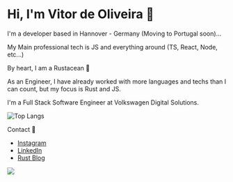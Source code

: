 
<!--
**vitordeoliveira/vitordeoliveira** is a ✨ _special_ ✨ repository because its `README.md` (this file) appears on your GitHub profile.

Here are some ideas to get you started:

- 🔭 I’m currently working on ...
- 🌱 I’m currently learning ...
- 👯 I’m looking to collaborate on ...
- 🤔 I’m looking for help with ...
- 💬 Ask me about ...
- 📫 How to reach me: ...
- 😄 Pronouns: ...
- ⚡ Fun fact: ...
-->

# Hi, I'm Vitor de Oliveira 🦀
I'm a developer based in Hannover - Germany (Moving to Portugal soon)...

My Main professional tech is JS and everything around (TS, React, Node, etc...)

By heart, I am a Rustacean 🦀

As an Engineer, I have already worked with more languages and techs than I can count, but my focus is Rust and JS.

I'm a Full Stack Software Engineer at Volkswagen Digital Solutions.


  ![Top Langs](https://github-readme-stats.vercel.app/api/top-langs/?username=vitordeoliveira&theme=calm&hide=jupyter%20notebook&layout=compact&langs_count=6)

Contact 🤝

- [Instagram](https://www.instagram.com/vitor_olive_/)
- [LinkedIn](https://www.linkedin.com/in/vitor-de-oliveira)
- [Rust Blog](https://vitor.ws)

![](https://komarev.com/ghpvc/?username=vitordeoliveira)
